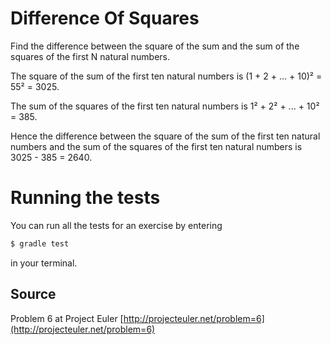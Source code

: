 # Difference Of Squares

Find the difference between the square of the sum and the sum of the squares of the first N natural numbers.

The square of the sum of the first ten natural numbers is
(1 + 2 + ... + 10)² = 55² = 3025.

The sum of the squares of the first ten natural numbers is
1² + 2² + ... + 10² = 385.

Hence the difference between the square of the sum of the first
ten natural numbers and the sum of the squares of the first ten
natural numbers is 3025 - 385 = 2640.

# Running the tests

You can run all the tests for an exercise by entering

```sh
$ gradle test
```

in your terminal.

## Source

Problem 6 at Project Euler [http://projecteuler.net/problem=6](http://projecteuler.net/problem=6)

